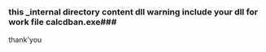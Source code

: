 #
### this _internal directory content dll warning include your dll for work file calcdban.exe###
thank'you
